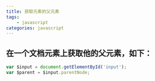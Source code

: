 ```yaml
---
title: 获取元素的父元素
tags: 
    - javascript
categories: javascript
---
```


## 在一个文档元素上获取他的父元素，如下：
<!-- more -->

```javascript
var $input = document.getElementById('input');
var $parent = $input.parentNode;
```